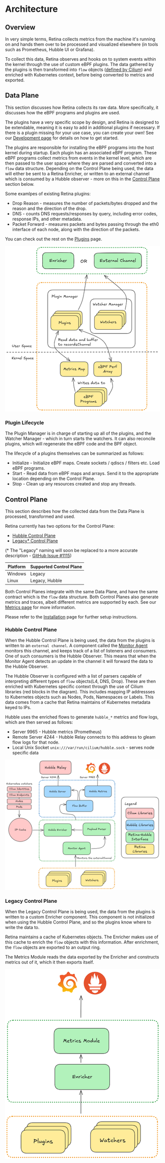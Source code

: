 # Architecture

## Overview

In very simple terms, Retina collects metrics from the machine it's running on and hands them over to be processed and visualized elsewhere (in tools such as Prometheus, Hubble UI or Grafana).

To collect this data, Retina observes and hooks on to system events within the kernel through the use of custom eBPF plugins. The data gathered by the plugins is then transformed into `flow` objects ([defined by Cilium](https://github.com/cilium/cilium/tree/main/api/v1/flow)) and enriched with Kubernetes context, before being converted to metrics and exported.

## Data Plane

This section discusses how Retina collects its raw data. More specifically, it discusses how the eBPF programs and plugins are used.

The plugins have a very specific scope by design, and Retina is designed to be extendable, meaning it is easy to add in additional plugins if necessary. If there is a plugin missing for your use case, you can create your own! See our [Development page](../07-Contributing/02-development.md) for details on how to get started.

The plugins are responsible for installing the eBPF programs into the host kernel during startup. Each plugin has an associated eBPF program. These eBPF programs collect metrics from events in the kernel level, which are then passed to the user space where they are parsed and converted into a `flow` data structure. Depending on the Control Plane being used, the data will either be sent to a Retina Enricher, or written to an external channel which is consumed by a Hubble observer - more on this in the [Control Plane](#control-plane) section below.

Some examlpes of existing Retina plugins:

- Drop Reason - measures the number of packets/bytes dropped and the reason and the direction of the drop.
- DNS - counts DNS requests/responses by query, including error codes, response IPs, and other metadata.
- Packet Forward - measures packets and bytes passing through the eth0 interface of each node, along with the direction of the packets.

You can check out the rest on the [Plugins](../03-Metrics/plugins/readme.md) page.

!["Retina Data Plane"](./img/data-plane.png "Retina Data Plane")

### Plugin Lifecycle

The Plugin Manager is in charge of starting up all of the plugins, and the Watcher Manager - which in turn starts the watchers. It can also reconcile plugins, which will regenerate the eBPF code and the BPF object.

The lifecycle of a plugins themselves can be summarized as follows:

- Initialize - Initialize eBPF maps. Create sockets / qdiscs / filters etc. Load eBPF programs.
- Start - Read data from eBPF maps and arrays. Send it to the appropriate location depending on the Control Plane.
- Stop - Clean up any resources created and stop any threads.

## Control Plane

This section describes how the collected data from the Data Plane is processed, transformed and used.

Retina currently has two options for the Control Plane:

- [Hubble Control Plane](#hubble-control-plane)
- [Legacy* Control Plane](#legacy-control-plane)

(* The "Legacy" naming will soon be replaced to a more accurate description - [GitHub Issue #1115](https://github.com/microsoft/retina/issues/1115))

| Platform | Supported Control Plane    |
|----------|----------------------------|
| Windows  | Legacy                     |
| Linux    | Legacy, Hubble             |

Both Control Planes integrate with the same Data Plane, and have the same contract which is the `flow` data structure. Both Control Planes also generate metrics and traces, albeit different metrics are supported by each. See our [Metrics page](../03-Metrics/01-metrics-intro.md) for more information.

Please refer to the [Installation](../02-Installation/01-Setup.md) page for further setup instructions.

### Hubble Control Plane

When the Hubble Control Plane is being used, the data from the plugins is written to an `external channel`. A component called the [Monitor Agent](https://github.com/microsoft/retina/tree/main/pkg/monitoragent) monitors this channel, and keeps track of a list of listeners and consumers. One of such consumers is the Hubble Observer. This means that when the Monitor Agent detects an update in the channel it will forward the data to the Hubble Observer.

The Hubble Observer is configured with a list of parsers capable of interpreting different types of `flow` objects(L4, DNS, Drop). These are then enriched with Kubernetes specific context through the use of Cilium libraries (red blocks in the diagram). This includes mapping IP addressses to Kubernetes objects such as Nodes, Pods, Namespaces or Labels. This data comes from a cache that Retina maintains of Kubernetes metadata keyed to IPs.

Hubble uses the enriched flows to generate `hubble_*` metrics and flow logs, which are then served as follows:

- Server 9965 - Hubble metrics (Prometheus)
- Remote Server 4244 - Hubble Relay connects to this address to gleam flow logs for that node.
- Local Unix Socket `unix:///var/run/cilium/hubble.sock` - serves node specific data

!["Hubble Control Plane"](./img/hubble-control-plane.png "Hubble Control Plane")

### Legacy Control Plane

When the Legacy Control Plane is being used, the data from the plugins is written to a custom Enricher component. This component is not initialized when using the Hubble Control Plane, and so the plugins know where to write the data to.

Retina maintains a cache of Kubernetes objects. The Enricher makes use of this cache to enrich the `flow` objects with this information. After enrichment, the `flow` objects are exported to an output ring.

The Metrics Module reads the data exported by the Enricher and constructs metrics out of it, which it then exports itself.

!["Legacy Control Plane"](./img/control-plane.png "Control Plane")
